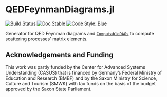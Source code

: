 # QEDFeynmanDiagrams.jl

[![Build Status](https://github.com/QEDjl-project/QEDFeynmanDiagrams.jl/actions/workflows/unit_tests.yml/badge.svg?branch=main)](https://github.com/QEDjl-project/QEDFeynmanDiagrams.jl/actions/workflows/unit_tests.yml/)
[![Doc Stable](https://img.shields.io/badge/docs-stable-blue.svg)](https://QEDjl-project.github.io/QEDFeynmanDiagrams.jl/dev/)
[![Code Style: Blue](https://img.shields.io/badge/code%20style-blue-4495d1.svg)](https://github.com/invenia/BlueStyle)

Generator for QED Feynman diagrams and [`ComputableDAGs`](https://github.com/QEDjl-project/QEDFeynmanDiagrams.jl) to compute scattering processes' matrix elements.

## Acknowledgements and Funding 

This work was partly funded by the Center for Advanced Systems Understanding (CASUS) that is financed by Germany’s Federal Ministry of Education and Research (BMBF) and by the Saxon Ministry for Science, Culture and Tourism (SMWK) with tax funds on the basis of the budget approved by the Saxon State Parliament.
